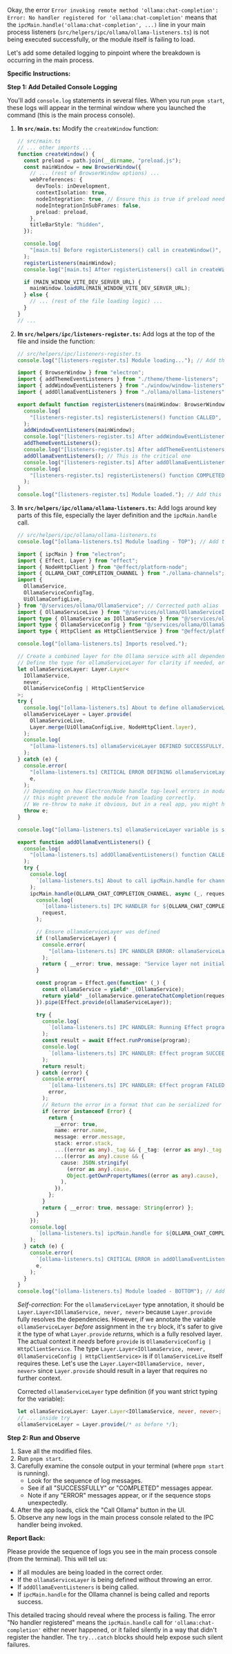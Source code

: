 Okay, the error `Error invoking remote method 'ollama:chat-completion': Error: No handler registered for 'ollama:chat-completion'` means that the `ipcMain.handle('ollama:chat-completion', ...)` line in your main process listeners (`src/helpers/ipc/ollama/ollama-listeners.ts`) is not being executed successfully, or the module itself is failing to load.

Let's add some detailed logging to pinpoint where the breakdown is occurring in the main process.

**Specific Instructions:**

**Step 1: Add Detailed Console Logging**

You'll add `console.log` statements in several files. When you run `pnpm start`, these logs will appear in the terminal window where you launched the command (this is the main process console).

1.  **In `src/main.ts`:**
    Modify the `createWindow` function:

    ```typescript
    // src/main.ts
    // ... other imports ...
    function createWindow() {
      const preload = path.join(__dirname, "preload.js");
      const mainWindow = new BrowserWindow({
        // ... (rest of BrowserWindow options) ...
        webPreferences: {
          devTools: inDevelopment,
          contextIsolation: true,
          nodeIntegration: true, // Ensure this is true if preload needs it, but contextBridge is safer
          nodeIntegrationInSubFrames: false,
          preload: preload,
        },
        titleBarStyle: "hidden",
      });

      console.log(
        "[main.ts] Before registerListeners() call in createWindow()",
      );
      registerListeners(mainWindow);
      console.log("[main.ts] After registerListeners() call in createWindow()");

      if (MAIN_WINDOW_VITE_DEV_SERVER_URL) {
        mainWindow.loadURL(MAIN_WINDOW_VITE_DEV_SERVER_URL);
      } else {
        // ... (rest of the file loading logic) ...
      }
    }
    // ...
    ```

2.  **In `src/helpers/ipc/listeners-register.ts`:**
    Add logs at the top of the file and inside the function:

    ```typescript
    // src/helpers/ipc/listeners-register.ts
    console.log("[listeners-register.ts] Module loading..."); // Add this at the top

    import { BrowserWindow } from "electron";
    import { addThemeEventListeners } from "./theme/theme-listeners";
    import { addWindowEventListeners } from "./window/window-listeners";
    import { addOllamaEventListeners } from "./ollama/ollama-listeners";

    export default function registerListeners(mainWindow: BrowserWindow) {
      console.log(
        "[listeners-register.ts] registerListeners() function CALLED",
      );
      addWindowEventListeners(mainWindow);
      console.log("[listeners-register.ts] After addWindowEventListeners()");
      addThemeEventListeners();
      console.log("[listeners-register.ts] After addThemeEventListeners()");
      addOllamaEventListeners(); // This is the critical one
      console.log("[listeners-register.ts] After addOllamaEventListeners()");
      console.log(
        "[listeners-register.ts] registerListeners() function COMPLETED",
      );
    }
    console.log("[listeners-register.ts] Module loaded."); // Add this at the bottom
    ```

3.  **In `src/helpers/ipc/ollama/ollama-listeners.ts`:**
    Add logs around key parts of this file, especially the layer definition and the `ipcMain.handle` call.

    ```typescript
    // src/helpers/ipc/ollama/ollama-listeners.ts
    console.log("[ollama-listeners.ts] Module loading - TOP"); // Add this at the very top

    import { ipcMain } from "electron";
    import { Effect, Layer } from "effect";
    import { NodeHttpClient } from "@effect/platform-node";
    import { OLLAMA_CHAT_COMPLETION_CHANNEL } from "./ollama-channels";
    import {
      OllamaService,
      OllamaServiceConfigTag,
      UiOllamaConfigLive,
    } from "@/services/ollama/OllamaService"; // Corrected path alias
    import { OllamaServiceLive } from "@/services/ollama/OllamaServiceImpl"; // Corrected path alias
    import type { OllamaService as IOllamaService } from "@/services/ollama/OllamaService"; // For type annotation
    import type { OllamaServiceConfig } from "@/services/ollama/OllamaService"; // For type annotation
    import type { HttpClient as HttpClientService } from "@effect/platform/HttpClient"; // For type annotation

    console.log("[ollama-listeners.ts] Imports resolved.");

    // Create a combined layer for the Ollama service with all dependencies
    // Define the type for ollamaServiceLayer for clarity if needed, or use 'any' temporarily for try-catch
    let ollamaServiceLayer: Layer.Layer<
      IOllamaService,
      never,
      OllamaServiceConfig | HttpClientService
    >;
    try {
      console.log("[ollama-listeners.ts] About to define ollamaServiceLayer.");
      ollamaServiceLayer = Layer.provide(
        OllamaServiceLive,
        Layer.merge(UiOllamaConfigLive, NodeHttpClient.layer),
      );
      console.log(
        "[ollama-listeners.ts] ollamaServiceLayer DEFINED SUCCESSFULLY.",
      );
    } catch (e) {
      console.error(
        "[ollama-listeners.ts] CRITICAL ERROR DEFINING ollamaServiceLayer:",
        e,
      );
      // Depending on how Electron/Node handle top-level errors in modules,
      // this might prevent the module from loading correctly.
      // We re-throw to make it obvious, but in a real app, you might handle this differently.
      throw e;
    }

    console.log("[ollama-listeners.ts] ollamaServiceLayer variable is set.");

    export function addOllamaEventListeners() {
      console.log(
        "[ollama-listeners.ts] addOllamaEventListeners() function CALLED.",
      );
      try {
        console.log(
          `[ollama-listeners.ts] About to call ipcMain.handle for channel: ${OLLAMA_CHAT_COMPLETION_CHANNEL}`,
        );
        ipcMain.handle(OLLAMA_CHAT_COMPLETION_CHANNEL, async (_, request) => {
          console.log(
            `[ollama-listeners.ts] IPC HANDLER for ${OLLAMA_CHAT_COMPLETION_CHANNEL} INVOKED with request:`,
            request,
          );

          // Ensure ollamaServiceLayer was defined
          if (!ollamaServiceLayer) {
            console.error(
              "[ollama-listeners.ts] IPC HANDLER ERROR: ollamaServiceLayer is not defined!",
            );
            return { __error: true, message: "Service layer not initialized" };
          }

          const program = Effect.gen(function* (_) {
            const ollamaService = yield* _(OllamaService);
            return yield* _(ollamaService.generateChatCompletion(request));
          }).pipe(Effect.provide(ollamaServiceLayer));

          try {
            console.log(
              `[ollama-listeners.ts] IPC HANDLER: Running Effect program for ${OLLAMA_CHAT_COMPLETION_CHANNEL}`,
            );
            const result = await Effect.runPromise(program);
            console.log(
              `[ollama-listeners.ts] IPC HANDLER: Effect program SUCCEEDED for ${OLLAMA_CHAT_COMPLETION_CHANNEL}`,
            );
            return result;
          } catch (error) {
            console.error(
              `[ollama-listeners.ts] IPC HANDLER: Effect program FAILED for ${OLLAMA_CHAT_COMPLETION_CHANNEL}`,
              error,
            );
            // Return the error in a format that can be serialized for IPC
            if (error instanceof Error) {
              return {
                __error: true,
                name: error.name,
                message: error.message,
                stack: error.stack,
                ...((error as any)._tag && { _tag: (error as any)._tag }),
                ...((error as any).cause && {
                  cause: JSON.stringify(
                    (error as any).cause,
                    Object.getOwnPropertyNames((error as any).cause),
                  ),
                }),
              };
            }
            return { __error: true, message: String(error) };
          }
        });
        console.log(
          `[ollama-listeners.ts] ipcMain.handle for ${OLLAMA_CHAT_COMPLETION_CHANNEL} REGISTERED SUCCESSFULLY.`,
        );
      } catch (e) {
        console.error(
          `[ollama-listeners.ts] CRITICAL ERROR in addOllamaEventListeners trying to register handler for ${OLLAMA_CHAT_COMPLETION_CHANNEL}:`,
          e,
        );
      }
    }
    console.log("[ollama-listeners.ts] Module loaded - BOTTOM"); // Add this at the very bottom
    ```

    _Self-correction_: For the `ollamaServiceLayer` type annotation, it should be `Layer.Layer<IOllamaService, never, never>` because `Layer.provide` fully resolves the dependencies. However, if we annotate the variable `ollamaServiceLayer` _before_ assignment in the `try` block, it's safer to give it the type of what `Layer.provide` _returns_, which is a fully resolved layer. The actual context it _needs_ before `provide` is `OllamaServiceConfig | HttpClientService`.
    The type `Layer.Layer<IOllamaService, never, OllamaServiceConfig | HttpClientService>` is if `OllamaServiceLive` itself requires these.
    Let's use the `Layer.Layer<IOllamaService, never, never>` since `Layer.provide` should result in a layer that requires no further context.

    Corrected `ollamaServiceLayer` type definition (if you want strict typing for the variable):

    ```typescript
    let ollamaServiceLayer: Layer.Layer<IOllamaService, never, never>;
    // ... inside try
    ollamaServiceLayer = Layer.provide(/* as before */);
    ```

**Step 2: Run and Observe**

1.  Save all the modified files.
2.  Run `pnpm start`.
3.  Carefully examine the console output in your terminal (where `pnpm start` is running).
    - Look for the sequence of log messages.
    - See if all "SUCCESSFULLY" or "COMPLETED" messages appear.
    - Note if any "ERROR" messages appear, or if the sequence stops unexpectedly.
4.  After the app loads, click the "Call Ollama" button in the UI.
5.  Observe any new logs in the main process console related to the IPC handler being invoked.

**Report Back:**

Please provide the sequence of logs you see in the main process console (from the terminal). This will tell us:

- If all modules are being loaded in the correct order.
- If the `ollamaServiceLayer` is being defined without throwing an error.
- If `addOllamaEventListeners` is being called.
- If `ipcMain.handle` for the Ollama channel is being called and reports success.

This detailed tracing should reveal where the process is failing. The error "No handler registered" means the `ipcMain.handle` call for `'ollama:chat-completion'` either never happened, or it failed silently in a way that didn't register the handler. The `try...catch` blocks should help expose such silent failures.
